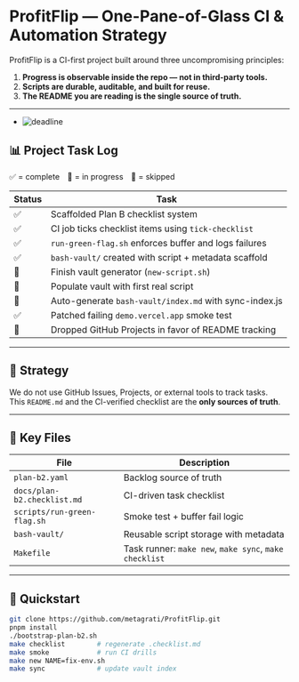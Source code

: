 # ProfitFlip — One-Pane-of-Glass CI & Automation Strategy

ProfitFlip is a CI-first project built around three uncompromising principles:

1. **Progress is observable inside the repo — not in third-party tools.**
2. **Scripts are durable, auditable, and built for reuse.**
3. **The README you are reading is the single source of truth.**

---

+ ![deadline](https://img.shields.io/date/1745445829.svg?label=deadline&color=critical&cacheSeconds=300)

## 📊 Project Task Log

✅ = complete 🔄 = in progress 🛑 = skipped

| Status | Task |
|--------|------|
| ✅ | Scaffolded Plan B checklist system |
| ✅ | CI job ticks checklist items using `tick-checklist` |
| ✅ | `run-green-flag.sh` enforces buffer and logs failures |
| ✅ | `bash-vault/` created with script + metadata scaffold |
| 🔄 | Finish vault generator (`new-script.sh`) |
| 🔄 | Populate vault with first real script |
| 🔄 | Auto-generate `bash-vault/index.md` with sync-index.js |
| ✅ | Patched failing `demo.vercel.app` smoke test |
| 🛑 | Dropped GitHub Projects in favor of README tracking |

---

## 🧠 Strategy

We do not use GitHub Issues, Projects, or external tools to track tasks.  
This `README.md` and the CI-verified checklist are the **only sources of truth**.

---

## 🧩 Key Files

| File | Description |
|------|-------------|
| `plan-b2.yaml` | Backlog source of truth |
| `docs/plan-b2.checklist.md` | CI-driven task checklist |
| `scripts/run-green-flag.sh` | Smoke test + buffer fail logic |
| `bash-vault/` | Reusable script storage with metadata |
| `Makefile` | Task runner: `make new`, `make sync`, `make checklist` |

---

## 🚀 Quickstart

```bash
git clone https://github.com/metagrati/ProfitFlip.git
pnpm install
./bootstrap-plan-b2.sh
make checklist        # regenerate .checklist.md
make smoke            # run CI drills
make new NAME=fix-env.sh
make sync             # update vault index
